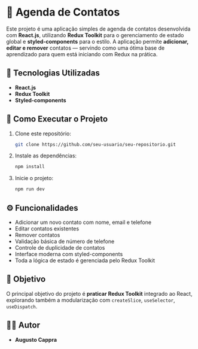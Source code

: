# 📒 Agenda de Contatos

Este projeto é uma aplicação simples de agenda de contatos desenvolvida com **React.js**, utilizando **Redux Toolkit** para o gerenciamento de estado global e **styled-components** para o estilo. A aplicação permite **adicionar, editar e remover** contatos — servindo como uma ótima base de aprendizado para quem está iniciando com Redux na prática.

## 🚀 Tecnologias Utilizadas

- **React.js**
- **Redux Toolkit**
- **Styled-components**

## 🔧 Como Executar o Projeto

1. Clone este repositório:
   ```bash
   git clone https://github.com/seu-usuario/seu-repositorio.git
   ```
2. Instale as dependências:
   ```bash
   npm install
   ```
3. Inicie o projeto:
   ```bash
   npm run dev
   ```

## ⚙️ Funcionalidades

- Adicionar um novo contato com nome, email e telefone
- Editar contatos existentes
- Remover contatos
- Validação básica de número de telefone
- Controle de duplicidade de contatos
- Interface moderna com styled-components
- Toda a lógica de estado é gerenciada pelo Redux Toolkit

## 🎯 Objetivo

O principal objetivo do projeto é **praticar Redux Toolkit** integrado ao React, explorando também a modularização com `createSlice`, `useSelector`, `useDispatch`. 

## 👨‍💻 Autor

- **Augusto Cappra**
